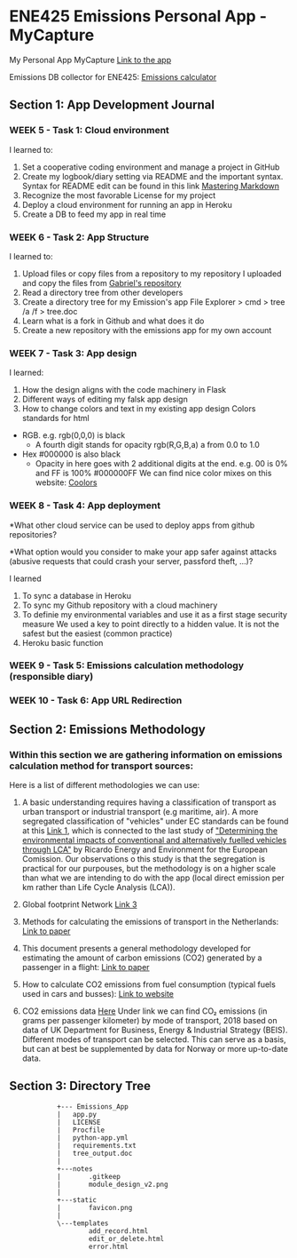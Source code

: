 # ENE425 Emissions Personal App - MyCapture
My Personal App MyCapture [Link to the app](https://mycapture.herokuapp.com/)

Emissions DB collector for ENE425: [Emissions calculator](http://ene425.gabrielfuentes.org/login?next=%2F)

## Section 1: App Development Journal

### WEEK 5 - Task 1: Cloud environment

I learned to:
1. Set a cooperative coding environment and manage a project in GitHub
1. Create my logbook/diary setting via README and the important syntax.
Syntax for README edit can be found in this link [Mastering Markdown](https://guides.github.com/features/mastering-markdown/)
1. Recognize the most favorable License for my project
1. Deploy a cloud environment for running an app in Heroku
1. Create a DB to feed my app in real time

### WEEK 6 - Task 2: App Structure

I learned to:
1. Upload files or copy files from a repository to my repository
I uploaded and copy the files from [Gabriel's repository](https://github.com/gabrielfuenmar/ene425_emissions_app)
1. Read a directory tree from other developers
1. Create a directory tree for my Emission's app
File Explorer > cmd > tree /a /f > tree.doc
1. Learn what is a fork in Github and what does it do
1. Create a new repository with the emissions app for my own account

### WEEK 7 - Task 3: App design

I learned:
1. How the design aligns with the code machinery in Flask
1. Different ways of editing my falsk app design
1. How to change colors and text in my existing app design
Colors standards for html
* RGB. e.g. rgb(0,0,0) is black
  * A fourth digit stands for opacity rgb(R,G,B,a) a from 0.0 to 1.0
* Hex #000000 is also black
  * Opacity in here goes with 2 additional digits at the end. e.g. 00 is 0% and FF is 100% #000000FF
We can find nice color mixes on this website: [Coolors](https://coolors.co/)

### WEEK 8 - Task 4: App deployment

*What other cloud service can be used to deploy apps from github repositories?



*What option would you consider to make your app safer against attacks (abusive requests that could crash your server, passford theft, ...)?



I learned 
1. To sync a database in Heroku
1. To sync my Github repository with a cloud machinery
1. To definie my environmental variables and use it as a first stage security measure
We used a key to point directly to a hidden value. It is not the safest but the easiest (common practice)
1. Heroku basic function

### WEEK 9 - Task 5: Emissions calculation methodology (responsible diary)

### WEEK 10 - Task 6: App URL Redirection


## Section 2: Emissions Methodology

### Within this section we are gathering information on emissions calculation method for transport sources:

Here is a list of different methodologies we can use:

1. A basic understanding requires having a classification of transport as urban transport or industrial transport (e.g maritime, air).
A more segregated classification of "vehicles" under EC standards can be found at this [Link 1](https://www.eafo.eu/knowledge-center/european-vehicle-categories), which is connected to the last study of ["Determining the environmental impacts of conventional
and alternatively fuelled vehicles through LCA"](https://ec.europa.eu/clima/sites/clima/files/transport/vehicles/docs/2020_study_main_report_en.pdf) by Ricardo Energy and Environment for the European Comission. Our observations o this study is that the segregation is practical for our purpouses, but the methodology is on a higher scale than what we are intending to do with the app (local direct emission per km rather than Life Cycle Analysis (LCA)).

2. Global footprint Network
[Link 3](https://www.footprintnetwork.org/resources/data/)

3. Methods for calculating the emissions of transport in the Netherlands: [Link to paper](https://english.rvo.nl/sites/default/files/2018/04/Klein-et-al-2018-%20Methods-for-calculating-emissions-transport-Netherlands-2018.pdf)

4. This document presents a general methodology developed for estimating the amount of
carbon emissions (CO2) generated by a passenger in a flight: [Link to paper](https://www.icao.int/environmental-protection/CarbonOffset/Documents/Methodology%20ICAO%20Carbon%20Calculator_v11-2018.pdf)

5. How to calculate CO2 emissions from fuel consumption (typical fuels used in cars and busses): [Link to website](https://ecoscore.be/en/info/ecoscore/co2)

6. CO2 emissions data
[Here](https://ourworldindata.org/grapher/co2-transport-mode?tab=chart&stackMode=absolute&time=latest&country=Domestic%20flight~Eurostar%20(international%20rail)~Medium%20car%20(diesel)~Medium%20car%20(petrol)~Short-haul%20flight%20(economy)~Long-haul%20flight%20(economy)~Motorcycle%20(medium)~National%20rail~Bus~Small%20electric%20vehicle%20(UK%20electricity)&region=World) Under link we can find CO₂ emissions (in grams per passenger kilometer) by mode of transport, 2018 based on data of UK Department for Business, Energy & Industrial Strategy (BEIS). Different modes of transport can be selected. This can serve as a basis, but can at best be supplemented by data for Norway or more up-to-date data.
        
        
## Section 3: Directory Tree

                
                +--- Emissions_App
                |   app.py
                |   LICENSE
                |   Procfile
                |   python-app.yml
                |   requirements.txt
                |   tree_output.doc
                |   
                +---notes
                |       .gitkeep
                |       module_design_v2.png
                |       
                +---static
                |       favicon.png
                |       
                \---templates
                        add_record.html
                        edit_or_delete.html
                        error.html

